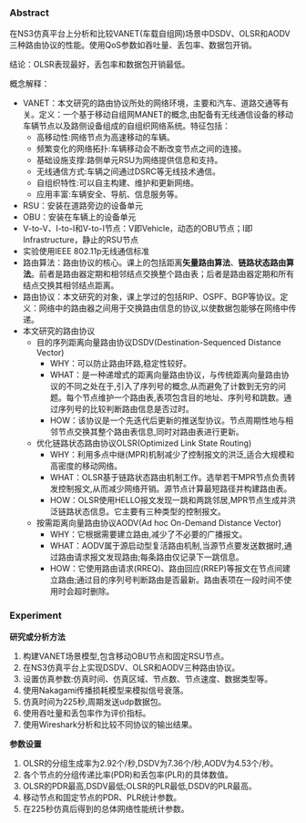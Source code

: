 ### Abstract

在NS3仿真平台上分析和比较VANET(车载自组网)场景中DSDV、OLSR和AODV三种路由协议的性能。使用QoS参数如吞吐量、丢包率、数据包开销。

结论：OLSR表现最好，丢包率和数据包开销最低。

概念解释：

- VANET：本文研究的路由协议所处的网络环境，主要和汽车、道路交通等有关。定义：一个基于移动自组网MANET的概念,由配备有无线通信设备的移动车辆节点以及路侧设备组成的自组织网络系统。特征包括：
  - 高移动性:网络节点为高速移动的车辆。
  - 频繁变化的网络拓扑:车辆移动会不断改变节点之间的连接。
  - 基础设施支撑:路侧单元RSU为网络提供信息和支持。
  - 无线通信方式:车辆之间通过DSRC等无线技术通信。
  - 自组织特性:可以自主构建、维护和更新网络。
  - 应用丰富:车辆安全、导航、信息服务等。
- RSU：安装在道路旁边的设备单元
- OBU：安装在车辆上的设备单元
- V-to-V、I-to-I和V-to-I节点：V即Vehicle，动态的OBU节点；I即Infrastructure，静止的RSU节点
- 实验使用IEEE 802.11p无线通信标准
- 路由算法：路由协议的核心。课上的包括距离**矢量路由算法**、**链路状态路由算法**。前者是路由器定期和相邻结点交换整个路由表；后者是路由器定期和所有结点交换其相邻结点距离。
- 路由协议：本文研究的对象，课上学过的包括RIP、OSPF、BGP等协议。定义：网络中的路由器之间用于交换路由信息的协议,以使数据包能够在网络中传递。
- 本文研究的路由协议
  - 目的序列距离向量路由协议DSDV(Destination-Sequenced Distance Vector)
    - WHY：可以防止路由环路,稳定性较好。
    - WHAT：是一种递增式的距离向量路由协议，与传统距离向量路由协议的不同之处在于,引入了序列号的概念,从而避免了计数到无穷的问题。每个节点维护一个路由表,表项包含目的地址、序列号和跳数。通过序列号的比较判断路由信息是否过时。
    - HOW：该协议是一个先迭代后更新的推送型协议。节点周期性地与相邻节点交换其整个路由表信息,同时对路由表进行更新。
  - 优化链路状态路由协议OLSR(Optimized Link State Routing)
    - WHY：利用多点中继(MPR)机制减少了控制报文的洪泛,适合大规模和高密度的移动网络。
    - WHAT：OLSR基于链路状态路由机制工作。选举若干MPR节点负责转发控制报文,从而减少网络开销。源节点计算最短路径并构建路由表。
    - HOW：OLSR使用HELLO报文发现一跳和两跳邻居,MPR节点生成并洪泛链路状态信息。它主要有三种类型的控制报文。
  - 按需距离向量路由协议AODV(Ad hoc On-Demand Distance Vector)
    - WHY：它根据需要建立路由,减少了不必要的广播报文。
    - WHAT：AODV属于源启动型复活路由机制,当源节点要发送数据时,通过路由请求报文发现路由;每条路由仅记录下一跳信息。
    - HOW：它使用路由请求(RREQ)、路由回应(RREP)等报文在节点间建立路由;通过目的序列号判断路由是否最新。路由表项在一段时间不使用时会超时删除。



### Experiment

**研究或分析方法**

1. 构建VANET场景模型,包含移动OBU节点和固定RSU节点。
2. 在NS3仿真平台上实现DSDV、OLSR和AODV三种路由协议。
3. 设置仿真参数:仿真时间、仿真区域、节点数、节点速度、数据类型等。
4. 使用Nakagami传播损耗模型来模拟信号衰落。
5. 仿真时间为225秒,周期发送udp数据包。
6. 使用吞吐量和丢包率作为评价指标。
7. 使用Wireshark分析和比较不同协议的输出结果。

**参数设置**

1. OLSR的分组生成率为2.92个/秒,DSDV为7.36个/秒,AODV为4.53个/秒。
2. 各个节点的分组传递比率(PDR)和丢包率(PLR)的具体数值。
3. OLSR的PDR最高,DSDV最低;OLSR的PLR最低,DSDV的PLR最高。
4. 移动节点和固定节点的PDR、PLR统计参数。
5. 在225秒仿真后得到的总体网络性能统计参数。


